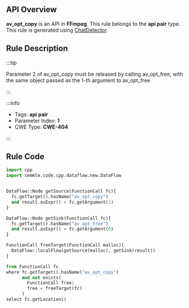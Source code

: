 ---
---


## API Overview
**av_opt_copy** is an API in **FFmpeg**. This rule belongs to the **api pair** type. This rule is generated using [ChatDetector](../../tools/ChatDetector).
## Rule Description

:::tip

Parameter 2 of av_opt_copy must be released by calling av_opt_free, with the same object passed as the 1-th argument to av_opt_free

:::

:::info

- Tags: **api pair**
- Parameter Index: **1**
- CWE Type: **CWE-404**

:::

## Rule Code
```python
import cpp
import semmle.code.cpp.dataflow.new.DataFlow


DataFlow::Node getSource(FunctionCall fc){
  fc.getTarget().hasName("av_opt_copy")
  and result.asExpr() = fc.getArgument(1)
}

DataFlow::Node getSink(FunctionCall fc){
  fc.getTarget().hasName("av_opt_free")
  and result.asExpr() = fc.getArgument(0)
}

FunctionCall freeTarget(FunctionCall malloc){
  DataFlow::localFlow(getSource(malloc), getSink(result))
}

from FunctionCall fc
where fc.getTarget().hasName("av_opt_copy")
      and not exists(
        FunctionCall free| 
        free = freeTarget(fc)
      )
select fc.getLocation()
```